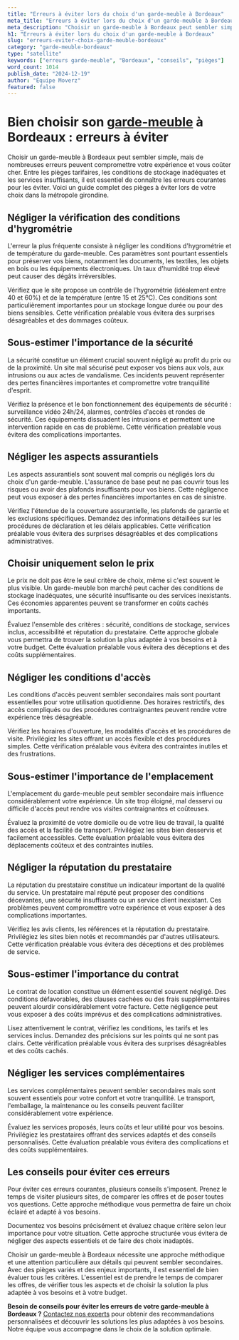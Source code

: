 ```yaml
---
title: "Erreurs à éviter lors du choix d'un garde-meuble à Bordeaux"
meta_title: "Erreurs à éviter lors du choix d'un garde-meuble à Bordeaux"
meta_description: "Choisir un garde-meuble à Bordeaux peut sembler simple, mais de nombreuses erreurs peuvent compromettre votre expérience et vous coûter cher. Entre le."
h1: "Erreurs à éviter lors du choix d'un garde-meuble à Bordeaux"
slug: "erreurs-eviter-choix-garde-meuble-bordeaux"
category: "garde-meuble-bordeaux"
type: "satellite"
keywords: ["erreurs garde-meuble", "Bordeaux", "conseils", "pièges"]
word_count: 1014
publish_date: "2024-12-19"
author: "Équipe Moverz"
featured: false
---
```



# Bien choisir son [garde-meuble](/blog/garde-meuble-bordeaux/garde-meuble-bordeaux-guide) à Bordeaux : erreurs à éviter

Choisir un garde-meuble à Bordeaux peut sembler simple, mais de nombreuses erreurs peuvent compromettre votre expérience et vous coûter cher. Entre les pièges tarifaires, les conditions de stockage inadéquates et les services insuffisants, il est essentiel de connaître les erreurs courantes pour les éviter. Voici un guide complet des pièges à éviter lors de votre choix dans la métropole girondine.

## Négliger la vérification des conditions d'hygrométrie

L'erreur la plus fréquente consiste à négliger les conditions d'hygrométrie et de température du garde-meuble. Ces paramètres sont pourtant essentiels pour préserver vos biens, notamment les documents, les textiles, les objets en bois ou les équipements électroniques. Un taux d'humidité trop élevé peut causer des dégâts irréversibles.

Vérifiez que le site propose un contrôle de l'hygrométrie (idéalement entre 40 et 60%) et de la température (entre 15 et 25°C). Ces conditions sont particulièrement importantes pour un stockage longue durée ou pour des biens sensibles. Cette vérification préalable vous évitera des surprises désagréables et des dommages coûteux.

## Sous-estimer l'importance de la sécurité

La sécurité constitue un élément crucial souvent négligé au profit du prix ou de la proximité. Un site mal sécurisé peut exposer vos biens aux vols, aux intrusions ou aux actes de vandalisme. Ces incidents peuvent représenter des pertes financières importantes et compromettre votre tranquillité d'esprit.

Vérifiez la présence et le bon fonctionnement des équipements de sécurité : surveillance vidéo 24h/24, alarmes, contrôles d'accès et rondes de sécurité. Ces équipements dissuadent les intrusions et permettent une intervention rapide en cas de problème. Cette vérification préalable vous évitera des complications importantes.

## Négliger les aspects assurantiels

Les aspects assurantiels sont souvent mal compris ou négligés lors du choix d'un garde-meuble. L'assurance de base peut ne pas couvrir tous les risques ou avoir des plafonds insuffisants pour vos biens. Cette négligence peut vous exposer à des pertes financières importantes en cas de sinistre.

Vérifiez l'étendue de la couverture assurantielle, les plafonds de garantie et les exclusions spécifiques. Demandez des informations détaillées sur les procédures de déclaration et les délais applicables. Cette vérification préalable vous évitera des surprises désagréables et des complications administratives.

## Choisir uniquement selon le prix

Le prix ne doit pas être le seul critère de choix, même si c'est souvent le plus visible. Un garde-meuble bon marché peut cacher des conditions de stockage inadéquates, une sécurité insuffisante ou des services inexistants. Ces économies apparentes peuvent se transformer en coûts cachés importants.

Évaluez l'ensemble des critères : sécurité, conditions de stockage, services inclus, accessibilité et réputation du prestataire. Cette approche globale vous permettra de trouver la solution la plus adaptée à vos besoins et à votre budget. Cette évaluation préalable vous évitera des déceptions et des coûts supplémentaires.

## Négliger les conditions d'accès

Les conditions d'accès peuvent sembler secondaires mais sont pourtant essentielles pour votre utilisation quotidienne. Des horaires restrictifs, des accès compliqués ou des procédures contraignantes peuvent rendre votre expérience très désagréable.

Vérifiez les horaires d'ouverture, les modalités d'accès et les procédures de visite. Privilégiez les sites offrant un accès flexible et des procédures simples. Cette vérification préalable vous évitera des contraintes inutiles et des frustrations.

## Sous-estimer l'importance de l'emplacement

L'emplacement du garde-meuble peut sembler secondaire mais influence considérablement votre expérience. Un site trop éloigné, mal desservi ou difficile d'accès peut rendre vos visites contraignantes et coûteuses.

Évaluez la proximité de votre domicile ou de votre lieu de travail, la qualité des accès et la facilité de transport. Privilégiez les sites bien desservis et facilement accessibles. Cette évaluation préalable vous évitera des déplacements coûteux et des contraintes inutiles.

## Négliger la réputation du prestataire

La réputation du prestataire constitue un indicateur important de la qualité du service. Un prestataire mal réputé peut proposer des conditions décevantes, une sécurité insuffisante ou un service client inexistant. Ces problèmes peuvent compromettre votre expérience et vous exposer à des complications importantes.

Vérifiez les avis clients, les références et la réputation du prestataire. Privilégiez les sites bien notés et recommandés par d'autres utilisateurs. Cette vérification préalable vous évitera des déceptions et des problèmes de service.

## Sous-estimer l'importance du contrat

Le contrat de location constitue un élément essentiel souvent négligé. Des conditions défavorables, des clauses cachées ou des frais supplémentaires peuvent alourdir considérablement votre facture. Cette négligence peut vous exposer à des coûts imprévus et des complications administratives.

Lisez attentivement le contrat, vérifiez les conditions, les tarifs et les services inclus. Demandez des précisions sur les points qui ne sont pas clairs. Cette vérification préalable vous évitera des surprises désagréables et des coûts cachés.

## Négliger les services complémentaires

Les services complémentaires peuvent sembler secondaires mais sont souvent essentiels pour votre confort et votre tranquillité. Le transport, l'emballage, la maintenance ou les conseils peuvent faciliter considérablement votre expérience.

Évaluez les services proposés, leurs coûts et leur utilité pour vos besoins. Privilégiez les prestataires offrant des services adaptés et des conseils personnalisés. Cette évaluation préalable vous évitera des complications et des coûts supplémentaires.

## Les conseils pour éviter ces erreurs

Pour éviter ces erreurs courantes, plusieurs conseils s'imposent. Prenez le temps de visiter plusieurs sites, de comparer les offres et de poser toutes vos questions. Cette approche méthodique vous permettra de faire un choix éclairé et adapté à vos besoins.

Documentez vos besoins précisément et évaluez chaque critère selon leur importance pour votre situation. Cette approche structurée vous évitera de négliger des aspects essentiels et de faire des choix inadaptés.

Choisir un garde-meuble à Bordeaux nécessite une approche méthodique et une attention particulière aux détails qui peuvent sembler secondaires. Avec des pièges variés et des enjeux importants, il est essentiel de bien évaluer tous les critères. L'essentiel est de prendre le temps de comparer les offres, de vérifier tous les aspects et de choisir la solution la plus adaptée à vos besoins et à votre budget.

**Besoin de conseils pour éviter les erreurs de votre garde-meuble à Bordeaux ?** [Contactez nos experts](/contact) pour obtenir des recommandations personnalisées et découvrir les solutions les plus adaptées à vos besoins. Notre équipe vous accompagne dans le choix de la solution optimale.

